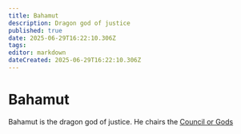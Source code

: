 ```yaml
---
title: Bahamut
description: Dragon god of justice
published: true
date: 2025-06-29T16:22:10.306Z
tags: 
editor: markdown
dateCreated: 2025-06-29T16:22:10.306Z
---
```


# Bahamut
Bahamut is the dragon god of justice. He chairs the [Council or Gods](/organizations/council-of-gods)